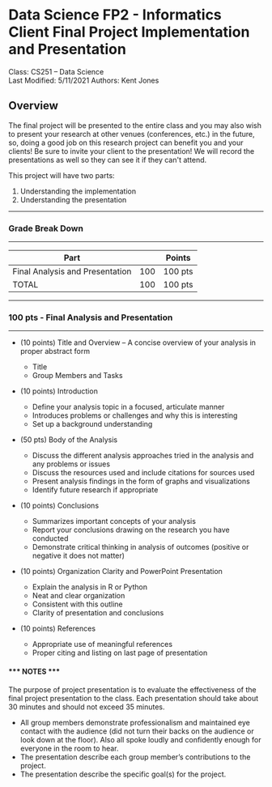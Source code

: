 # Data Science FP2 - Informatics Client Final Project Implementation and Presentation
Class: CS251 – Data Science   
Last Modified: 5/11/2021
Authors: Kent Jones

## Overview
The final project will be presented to the entire class and you may also wish to present your research at other venues (conferences, etc.) in the future, so, doing a good job on this research project can benefit you and your clients! Be sure to invite your client to the presentation! We will record the presentations as well so they can see it if they can't attend.

This project will have two parts:
1. Understanding the implementation
2. Understanding the presentation


**************************************
### Grade Break Down
**************************************
| Part                             |     | Points  |
|----------------------------------|-----|---------|
| Final Analysis and Presentation  | 100 | 100 pts |
| TOTAL                            | 100 | 100 pts |

***************************************************************
### 100 pts - Final Analysis and Presentation
***************************************************************

* (10 points)  Title and Overview – A concise overview of your analysis in proper abstract form
    - Title
    - Group Members and Tasks
  
* (10 points) Introduction
    - Define your analysis topic in a focused, articulate manner
    - Introduces problems or challenges and why this is interesting
    - Set up a background understanding 

* (50 pts) Body of the Analysis
    - Discuss the different analysis approaches tried in the analysis and any problems or issues 
    - Discuss the resources used and include citations for  sources used
    - Present analysis findings in the form of graphs and visualizations
    - Identify future research if appropriate

* (10 points) Conclusions
    - Summarizes important concepts of your analysis 
    - Report your conclusions drawing on the research you have conducted 
    - Demonstrate critical thinking in analysis of outcomes (positive or negative it does not matter)

* (10 points) Organization Clarity and PowerPoint Presentation
    - Explain the analysis in R or Python
    - Neat and clear organization 
    - Consistent with this outline
    - Clarity of presentation and conclusions

* (10 points) References
    - Appropriate use of meaningful references
    - Proper citing and listing on last page of presentation


#### *** NOTES ***

The purpose of project presentation is to evaluate the effectiveness of the final project presentation to the class.   Each presentation should take about 30 minutes and should not exceed 35 minutes. 

* All group members demonstrate professionalism and maintained eye contact with the audience (did not turn their backs on the audience or look down at the floor). Also all spoke loudly and confidently enough for everyone in the room to hear.
* The presentation describe each group member’s contributions to the project.
* The presentation describe the specific goal(s) for the project.
   
